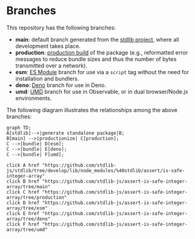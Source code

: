 <!--

@license Apache-2.0

Copyright (c) 2022 The Stdlib Authors.

Licensed under the Apache License, Version 2.0 (the "License");
you may not use this file except in compliance with the License.
You may obtain a copy of the License at

    http://www.apache.org/licenses/LICENSE-2.0

Unless required by applicable law or agreed to in writing, software
distributed under the License is distributed on an "AS IS" BASIS,
WITHOUT WARRANTIES OR CONDITIONS OF ANY KIND, either express or implied.
See the License for the specific language governing permissions and
limitations under the License.

-->

# Branches

This repository has the following branches:

-   **main**: default branch generated from the [stdlib project][stdlib-url], where all development takes place.
-   **production**: [production build][production-url] of the package (e.g., reformatted error messages to reduce bundle sizes and thus the number of bytes transmitted over a network).
-   **esm**: [ES Module][esm-url] branch for use via a `script` tag without the need for installation and bundlers.
-   **deno**: [Deno][deno-url] branch for use in Deno.
-   **umd**: [UMD][umd-url] branch for use in Observable, or in dual browser/Node.js environments.

The following diagram illustrates the relationships among the above branches:

```mermaid
graph TD;
A[stdlib]-->|generate standalone package|B;
B[main] -->|productionize| C[production];
C -->|bundle| D[esm];
C -->|bundle| E[deno];
C -->|bundle| F[umd];

click A href "https://github.com/stdlib-js/stdlib/tree/develop/lib/node_modules/%40stdlib/assert/is-safe-integer-array"
click B href "https://github.com/stdlib-js/assert-is-safe-integer-array/tree/main"
click C href "https://github.com/stdlib-js/assert-is-safe-integer-array/tree/production"
click D href "https://github.com/stdlib-js/assert-is-safe-integer-array/tree/esm"
click E href "https://github.com/stdlib-js/assert-is-safe-integer-array/tree/deno"
click F href "https://github.com/stdlib-js/assert-is-safe-integer-array/tree/umd"
```

[stdlib-url]: https://github.com/stdlib-js/stdlib/tree/develop/lib/node_modules/%40stdlib/assert/is-safe-integer-array
[production-url]: https://github.com/stdlib-js/assert-is-safe-integer-array/tree/production
[deno-url]: https://github.com/stdlib-js/assert-is-safe-integer-array/tree/deno
[umd-url]: https://github.com/stdlib-js/assert-is-safe-integer-array/tree/umd
[esm-url]: https://github.com/stdlib-js/assert-is-safe-integer-array/tree/esm